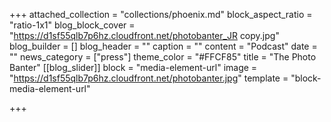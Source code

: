 +++
attached_collection = "collections/phoenix.md"
block_aspect_ratio = "ratio-1x1"
blog_block_cover = "https://d1sf55qlb7p6hz.cloudfront.net/photobanter_JR copy.jpg"
blog_builder = []
blog_header = ""
caption = ""
content = "Podcast"
date = ""
news_category = ["press"]
theme_color = "#FFCF85"
title = "The Photo Banter"
[[blog_slider]]
block = "media-element-url"
image = "https://d1sf55qlb7p6hz.cloudfront.net/photobanter.jpg"
template = "block-media-element-url"

+++

